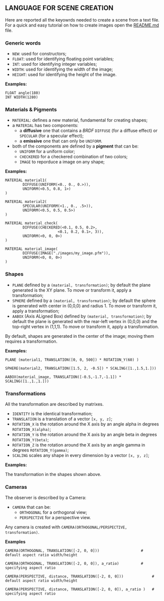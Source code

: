 ## LANGUAGE FOR SCENE CREATION

Here are reported all the keyowrds needed to create a scene from a text file. For a quick and easy tutorial on how to create images open the [README.md](https://github.com/DanieleZambetti97/ProjectMoana/blob/master/README.md) file.

### Generic words

- `NEW`: used for constructors;
- `FLOAT`: used for identifying floating point variables;
- `INT`: used for identifying integer variables;
- `WIDTH`: used for identifying the width of the image;
- `HEIGHT`: used for identifying the height of the image. 

**Examples:**
```
FLOAT angle(180)
INT WIDTH(1280)
```

### Materials & Pigments

- `MATERIAL`: defines a new material, fundamental for creating shapes;
- a `MATERIAL` has two components:
  - a **diffusive** one that contains a *BRDF* `DIFFUSE` (for a diffuse effect) or `SPECULAR` (for a specular effect);
  - a **emissive** one that can only be `UNIFORM`.
- both of the components are defined by a **pigment** that can be:
  - `UNIFORM` for a uniform color;
  - `CHECKERED` for a checkered combination of two colors;
  - `IMAGE` to reporduce a image on any shape;

**Examples:**
```
MATERIAL material1(
        DIFFUSE(UNIFORM(<0., 0., 0.>)),
        UNIFORM(<0.5, 0.8, 1>)            
)

MATERIAL material2(
        SPECULAR(UNIFORM(<1., 0., .5>)),   
        UNIFORM(<0.5, 0.5, 0.5>)            
)

MATERIAL material_check(
        DIFFUSE(CHECKERED(<0.1, 0.5, 0.2>,
                        <0.1, 0.2, 0.1>, 3)),
        UNIFORM(<0, 0, 0>)
)

MATERIAL material_image(
        DIFFUSE(IMAGE("./images/my_image.pfm")),
        UNIFORM(<0, 0, 0>)
)
```

### Shapes

- `PLANE` defined by a `(material, transformation)`; by default the plane generated is the XY plane. To move or transform it, apply a transformation;
- `SPHERE` defined by a `(material, transformation)`; by default the sphere is generated with center in (0,0,0) and radius 1. To move or transform it, apply a transformation;
- `AABOX` (Axis ALigned Box) defined by `(material, transformation)`; by default the plane is generated with the rear-left vertex in (0,0,0) and the top-right vertex in (1,1,1). To move or transform it, apply a transformation.

By default, shapes are generated in the center of the image; moving them requires a transformation.

**Examples:**
```
PLANE (material1, TRANSLATION([0, 0, 500]) * ROTATION_Y(60) )

SPHERE(material2, TRANSLATION([1.5, 2, -0.5]) * SCALING([1.,1.5,1.]))

AABOX(material_image, TRANSLATION([-0.5,-1.7,-1.1]) * SCALING([1.,1.,1.]))
```

### Transformations

All the transformation are described by matrixes.

- `IDENTITY` is the identical transformation;
- `TRANSLATION` is a translation of a vector `[x, y, z]`;
- `ROTATION_X` is the rotation around the X axis by an angle alpha in degrees `ROTATION_X(alpha)`;
- `ROTATION_Y` is the rotation around the X axis by an angle beta in degrees `ROTATION_Y(beta)`;
- `ROTATION_Z` is the rotation around the X axis by an angle gamma in degrees `ROTATION_Y(gamma)`;
- `SCALING` scales any shape in every dimension by a vector `[x, y, z]`;

**Examples:**

The transformation in the shapes shown above.


### Cameras

The observer is described by a Camera:

- `CAMERA` that can be:
  - `ORTHOGONAL` for a orthogonal view;
  - `PERSPECTIVE` for a perspective view.

Any camera is created with `CAMERA(ORTHOGONAL/PERSPECTIVE, transformation)`.

**Examples**
```
CAMERA(ORTHOGONAL, TRANSLATION([-2, 0, 0]))                   # default aspect ratio width/height

CAMERA(ORTHOGONAL, TRANSLATION([-2, 0, 0]), a_ratio)          # specifying aspect ratio

CAMERA(PERSPECTIVE, distance, TRANSLATION([-2, 0, 0]))             # default aspect ratio width/height

CAMERA(PERSPECTIVE, distance, TRANSLATION([-2, 0, 0]), a_ratio )   # specifying aspect ratio
```
